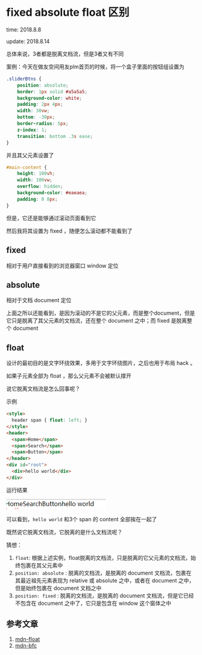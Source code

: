 # fixed absolute float 区别

time: 2018.8.8

update: 2018.8.14

总体来说，3者都是脱离文档流，但是3者又有不同

案例：今天在做友空间用友plm首页的时候，将一个盒子里面的按钮组设置为

```css
.sliderBtns {
    position: absolute;
    border: 1px solid #a5a5a5;
    background-color: white;
    padding: 2px 4px;
    width: 30vw;
    bottom: -30px;
    border-radius: 5px;
    z-index: 1;
    transition: bottom .3s ease;
}
```

并且其父元素设置了

```css
#main-content {
    height: 100vh;
    width: 100vw;
    overflow: hidden;
    background-color: #eaeaea;
    padding: 0 8px;
}
```

但是，它还是能够通过滚动页面看到它

然后我将其设置为 fixed ，随便怎么滚动都不能看到了

## fixed

相对于用户直接看到的浏览器窗口 window 定位

## absolute

相对于文档 document 定位

上面之所以还能看到，是因为滚动的不是它的父元素，而是整个document，但是它只是脱离了其父元素的文档流，还在整个 document 之中；而 fixed 是脱离整个 document

## float

设计的最初目的是文字环绕效果，多用于文字环绕图片，之后也用于布局 hack 。

如果子元素全部为 float ，那么父元素不会被默认撑开

说它脱离文档流是怎么回事呢？

示例

```html
<style>
  header span { float: left; }
</style>
<header>
  <span>Home</span>
  <span>Search</span>
  <span>Button</span>
</header>
<div id="root">
  <div>hello world</div>
</div>
```

运行结果

![float](../images/float.png)

可以看到，`hello world` 和3个 span 的 content 全部挨在一起了

既然说它脱离文档流，它脱离的是什么文档流呢？

猜想：

1. `float`: 根据上述实例，float脱离的文档流，只是脱离的它父元素的文档流，始终包裹在其父元素中
2. `position: absolute` : 脱离的文档流，是脱离的 document 文档流，包裹在其最近祖先元素表现为 relative 或 absolute 之中，或者在 document 之中，但是始终包裹在 document 文档之中
3. `position: fixed` : 脱离的文档流，是脱离的 document 文档流，但是它已经不包含在 document 之中了，它只是包含在 window 这个窗体之中

## 参考文章

1. [mdn-float](https://developer.mozilla.org/zh-CN/docs/CSS/float)
2. [mdn-bfc](https://developer.mozilla.org/zh-CN/docs/Web/Guide/CSS/Block_formatting_context)
